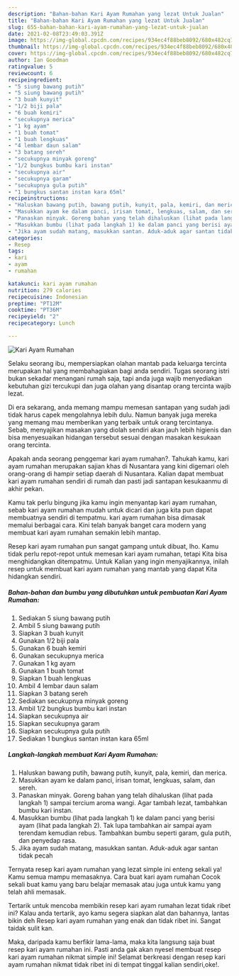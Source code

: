 ```yaml
---
description: "Bahan-bahan Kari Ayam Rumahan yang lezat Untuk Jualan"
title: "Bahan-bahan Kari Ayam Rumahan yang lezat Untuk Jualan"
slug: 655-bahan-bahan-kari-ayam-rumahan-yang-lezat-untuk-jualan
date: 2021-02-08T23:49:03.391Z
image: https://img-global.cpcdn.com/recipes/934ec4f88beb8092/680x482cq70/kari-ayam-rumahan-foto-resep-utama.jpg
thumbnail: https://img-global.cpcdn.com/recipes/934ec4f88beb8092/680x482cq70/kari-ayam-rumahan-foto-resep-utama.jpg
cover: https://img-global.cpcdn.com/recipes/934ec4f88beb8092/680x482cq70/kari-ayam-rumahan-foto-resep-utama.jpg
author: Ian Goodman
ratingvalue: 5
reviewcount: 6
recipeingredient:
- "5 siung bawang putih"
- "5 siung bawang putih"
- "3 buah kunyit"
- "1/2 biji pala"
- "6 buah kemiri"
- "secukupnya merica"
- "1 kg ayam"
- "1 buah tomat"
- "1 buah lengkuas"
- "4 lembar daun salam"
- "3 batang sereh"
- "secukupnya minyak goreng"
- "1/2 bungkus bumbu kari instan"
- "secukupnya air"
- "secukupnya garam"
- "secukupnya gula putih"
- "1 bungkus santan instan kara 65ml"
recipeinstructions:
- "Haluskan bawang putih, bawang putih, kunyit, pala, kemiri, dan merica."
- "Masukkan ayam ke dalam panci, irisan tomat, lengkuas, salam, dan sereh."
- "Panaskan minyak. Goreng bahan yang telah dihaluskan (lihat pada langkah 1) sampai tercium aroma wangi. Agar tambah lezat, tambahkan bumbu kari instan."
- "Masukkan bumbu (lihat pada langkah 1) ke dalam panci yang berisi ayam (lihat pada langkah 2). Tak lupa tambahkan air sampai ayam terendam kemudian rebus. Tambahkan bumbu seperti garam, gula putih, dan penyedap rasa."
- "Jika ayam sudah matang, masukkan santan. Aduk-aduk agar santan tidak pecah"
categories:
- Resep
tags:
- kari
- ayam
- rumahan

katakunci: kari ayam rumahan 
nutrition: 279 calories
recipecuisine: Indonesian
preptime: "PT12M"
cooktime: "PT36M"
recipeyield: "2"
recipecategory: Lunch

---
```



![Kari Ayam Rumahan](https://img-global.cpcdn.com/recipes/934ec4f88beb8092/680x482cq70/kari-ayam-rumahan-foto-resep-utama.jpg)

Selaku seorang ibu, mempersiapkan olahan mantab pada keluarga tercinta merupakan hal yang membahagiakan bagi anda sendiri. Tugas seorang istri bukan sekadar menangani rumah saja, tapi anda juga wajib menyediakan kebutuhan gizi tercukupi dan juga olahan yang disantap orang tercinta wajib lezat.

Di era  sekarang, anda memang mampu memesan santapan yang sudah jadi tidak harus capek mengolahnya lebih dulu. Namun banyak juga mereka yang memang mau memberikan yang terbaik untuk orang tercintanya. Sebab, menyajikan masakan yang diolah sendiri akan jauh lebih higienis dan bisa menyesuaikan hidangan tersebut sesuai dengan masakan kesukaan orang tercinta. 



Apakah anda seorang penggemar kari ayam rumahan?. Tahukah kamu, kari ayam rumahan merupakan sajian khas di Nusantara yang kini digemari oleh orang-orang di hampir setiap daerah di Nusantara. Kalian dapat membuat kari ayam rumahan sendiri di rumah dan pasti jadi santapan kesukaanmu di akhir pekan.

Kamu tak perlu bingung jika kamu ingin menyantap kari ayam rumahan, sebab kari ayam rumahan mudah untuk dicari dan juga kita pun dapat membuatnya sendiri di tempatmu. kari ayam rumahan bisa dimasak memalui berbagai cara. Kini telah banyak banget cara modern yang membuat kari ayam rumahan semakin lebih mantap.

Resep kari ayam rumahan pun sangat gampang untuk dibuat, lho. Kamu tidak perlu repot-repot untuk memesan kari ayam rumahan, tetapi Kita bisa menghidangkan ditempatmu. Untuk Kalian yang ingin menyajikannya, inilah resep untuk membuat kari ayam rumahan yang mantab yang dapat Kita hidangkan sendiri.

<!--inarticleads1-->

##### Bahan-bahan dan bumbu yang dibutuhkan untuk pembuatan Kari Ayam Rumahan:

1. Sediakan 5 siung bawang putih
1. Ambil 5 siung bawang putih
1. Siapkan 3 buah kunyit
1. Gunakan 1/2 biji pala
1. Gunakan 6 buah kemiri
1. Gunakan secukupnya merica
1. Gunakan 1 kg ayam
1. Gunakan 1 buah tomat
1. Siapkan 1 buah lengkuas
1. Ambil 4 lembar daun salam
1. Siapkan 3 batang sereh
1. Sediakan secukupnya minyak goreng
1. Ambil 1/2 bungkus bumbu kari instan
1. Siapkan secukupnya air
1. Siapkan secukupnya garam
1. Siapkan secukupnya gula putih
1. Sediakan 1 bungkus santan instan kara 65ml




<!--inarticleads2-->

##### Langkah-langkah membuat Kari Ayam Rumahan:

1. Haluskan bawang putih, bawang putih, kunyit, pala, kemiri, dan merica.
1. Masukkan ayam ke dalam panci, irisan tomat, lengkuas, salam, dan sereh.
1. Panaskan minyak. Goreng bahan yang telah dihaluskan (lihat pada langkah 1) sampai tercium aroma wangi. Agar tambah lezat, tambahkan bumbu kari instan.
1. Masukkan bumbu (lihat pada langkah 1) ke dalam panci yang berisi ayam (lihat pada langkah 2). Tak lupa tambahkan air sampai ayam terendam kemudian rebus. Tambahkan bumbu seperti garam, gula putih, dan penyedap rasa.
1. Jika ayam sudah matang, masukkan santan. Aduk-aduk agar santan tidak pecah




Ternyata resep kari ayam rumahan yang lezat simple ini enteng sekali ya! Kamu semua mampu memasaknya. Cara buat kari ayam rumahan Cocok sekali buat kamu yang baru belajar memasak atau juga untuk kamu yang telah ahli memasak.

Tertarik untuk mencoba membikin resep kari ayam rumahan lezat tidak ribet ini? Kalau anda tertarik, ayo kamu segera siapkan alat dan bahannya, lantas bikin deh Resep kari ayam rumahan yang enak dan tidak ribet ini. Sangat taidak sulit kan. 

Maka, daripada kamu berfikir lama-lama, maka kita langsung saja buat resep kari ayam rumahan ini. Pasti anda gak akan nyesel membuat resep kari ayam rumahan nikmat simple ini! Selamat berkreasi dengan resep kari ayam rumahan nikmat tidak ribet ini di tempat tinggal kalian sendiri,oke!.

